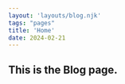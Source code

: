 ```yaml
---
layout: 'layouts/blog.njk'
tags: "pages"
title: 'Home'
date: 2024-02-21
---
```





## This is the Blog page.